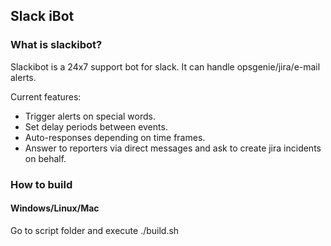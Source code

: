 ## Slack iBot ##


### What is slackibot? ###

Slackibot is a 24x7 support bot for slack. It can handle opsgenie/jira/e-mail alerts.

Current features:
- Trigger alerts on special words.
- Set delay periods between events.
- Auto-responses depending on time frames.
- Answer to reporters via direct messages and ask to create jira incidents on behalf.

### How to build  ###

#### Windows/Linux/Mac ####
Go to script folder and execute
./build.sh
